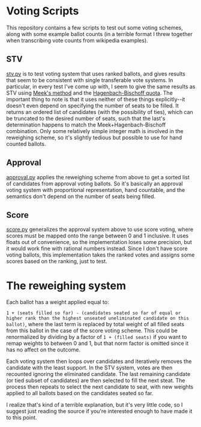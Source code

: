 # Voting Scripts

This repository contains a few scripts to test out some voting schemes, along with some example ballot counts (in a terrible format I threw together when transcribing vote counts from wikipedia examples).

## STV

[stv.py](src/stv.py) is to test voting system that uses ranked ballots, and gives results that seem to be consistent with single transferable vote systems.
In particular, in every test I've come up with, I seem to give the same results as STV using [Meek's method](https://en.wikipedia.org/wiki/Counting_single_transferable_votes#Meek) and the [Hagenbach-Bischoff quota](https://en.wikipedia.org/wiki/Hagenbach-Bischoff_quota).
The important thing to note is that it uses neither of these things explicitly--it doesn't even depend on specifying the number of seats to be filled.
It returns an ordered list of candidates (with the possibility of ties), which can be truncated to the desired number of seats, such that the last's determination happens to match the Meek+Hagenbach-Bischoff combination.
Only some relatively simple integer math is involved in the reweighing scheme, so it's slightly tedious but possible to use for hand counted ballots.

## Approval

[approval.py](src/approval.py) applies the reweighing scheme from above to get a sorted list of candidates from approval voting ballots.
So it's basically an approval voting system with proportional representation, hand countable, and the semantics don't depend on the number of seats being filled.

## Score

[score.py](src/score.py) generalizes the approval system above to use score voting, where scores must be mapped onto the range between 0 and 1 inclusive.
It uses floats out of convenience, so the implementation loses some precision, but it would work fine with rational numbers instead.
Since I don't have score voting ballots, this implementation takes the ranked votes and assigns some scores based on the ranking, just to test.

# The reweighing system

Each ballot has a weight applied equal to:

`1 + (seats filled so far) - (candidates seated so far of equal or higher rank than the highest unseated uneliminated candidate on this ballot)`, where the last term is replaced by total weight of all filled seats from this ballot in the case of the score voting scheme.
This could be renormalized by dividing by a factor of `1 + (filled seats)` if you want to remap weights to between 0 and 1, but that norm factor is omitted since it has no affect on the outcome.

Each voting system then loops over candidates and iteratively removes the candidate with the least support.
In the STV system, votes are then recounted ignoring the eliminated candidate.
The last remaining candidate (or tied subset of candidates) are then selected to fill the next steat.
The process then repeats to select the next candidate to seat, with new weights applied to all ballots based on the candidates seated so far.

I realize that's kind of a terrible explanation, but it's very little code, so I suggest just reading the source if you're interested enough to have made it to this point.

